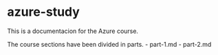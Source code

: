 # azure-study
This is a documentacion for the Azure course.

The course sections have been divided in parts.
    - part-1.md
    - part-2.md